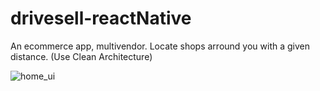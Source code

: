 # drivesell-reactNative
An ecommerce app, multivendor. Locate shops arround you with a given distance. (Use Clean Architecture)


![home_ui](https://user-images.githubusercontent.com/52511007/156643700-f789e3b5-37b3-41f0-85e7-5b24658928d7.PNG)
